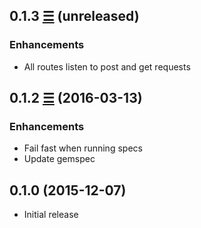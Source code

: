 ## 0.1.3 [☰](https://github.com/Deradon/that_language-service/compare/v0.1.2...master) (unreleased)

### Enhancements

* All routes listen to post and get requests

## 0.1.2 [☰](https://github.com/Deradon/that_language-service/compare/v0.1.0...v0.1.2) (2016-03-13)

### Enhancements

* Fail fast when running specs
* Update gemspec

## 0.1.0 (2015-12-07)

* Initial release
